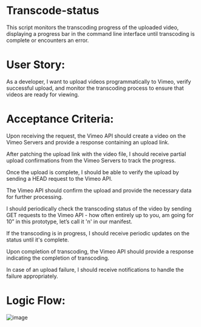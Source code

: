 # Transcode-status
This script monitors the transcoding progress of the uploaded video, displaying a progress bar in the command line interface until transcoding is complete or encounters an error.
# User Story: 
As a developer, I want to upload videos programmatically to Vimeo, verify successful upload, and monitor the transcoding process to ensure that videos are ready for viewing.
# Acceptance Criteria:
Upon receiving the request, the Vimeo API should create a video on the Vimeo Servers and provide a response containing an upload link.

After patching the upload link with the video file, I should receive partial upload confirmations from the Vimeo Servers to track the progress.

Once the upload is complete, I should be able to verify the upload by sending a HEAD request to the Vimeo API.

The Vimeo API should confirm the upload and provide the necessary data for further processing.

I should periodically check the transcoding status of the video by sending GET requests to the Vimeo API - how often entirely up to you, am going for 10” in this prototype, let’s call it 'n' in our manifest.

If the transcoding is in progress, I should receive periodic updates on the status until it's complete.

Upon completion of transcoding, the Vimeo API should provide a response indicating the completion of transcoding.

In case of an upload failure, I should receive notifications to handle the failure appropriately.
# Logic Flow: 
![image](https://github.com/josev2046/Transcode-status/assets/15835851/878977f5-f984-442f-8b92-ca03255ad230)


